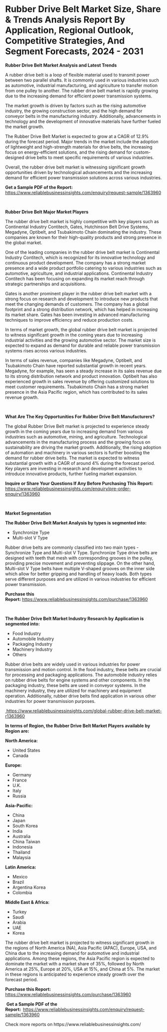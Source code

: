 <p><h1>Rubber Drive Belt Market Size, Share & Trends Analysis Report By Application, Regional Outlook, Competitive Strategies, And Segment Forecasts, 2024 - 2031</h1></p><p><strong>Rubber Drive Belt Market Analysis and Latest Trends</strong></p>
<p><p>A rubber drive belt is a loop of flexible material used to transmit power between two parallel shafts. It is commonly used in various industries such as automotive, industrial manufacturing, and agriculture to transfer motion from one pulley to another. The rubber drive belt market is rapidly growing due to the increasing demand for efficient power transmission systems.</p><p>The market growth is driven by factors such as the rising automotive industry, the growing construction sector, and the high demand for conveyor belts in the manufacturing industry. Additionally, advancements in technology and the development of innovative materials have further fueled the market growth.</p><p>The Rubber Drive Belt Market is expected to grow at a CAGR of 12.9% during the forecast period. Major trends in the market include the adoption of lightweight and high-strength materials for drive belts, the increasing focus on energy-efficient solutions, and the rising demand for custom-designed drive belts to meet specific requirements of various industries.</p><p>Overall, the rubber drive belt market is witnessing significant growth opportunities driven by technological advancements and the increasing demand for efficient power transmission solutions across various industries.</p></p>
<p><strong>Get a Sample PDF of the Report:&nbsp;</strong> <a href="https://www.reliablebusinessinsights.com/enquiry/request-sample/1363960">https://www.reliablebusinessinsights.com/enquiry/request-sample/1363960</a></p>
<p>&nbsp;</p>
<p><strong>Rubber Drive Belt Major Market Players</strong></p>
<p><p>The rubber drive belt market is highly competitive with key players such as Continental Industry Contitech, Gates, Hutchinson Belt Drive Systems, Megadyne, Optibelt, and Tsubakimoto Chain dominating the industry. These companies are known for their high-quality products and strong presence in the global market.</p><p>One of the leading companies in the rubber drive belt market is Continental Industry Contitech, which is recognized for its innovative technology and continuous product development. The company has a strong market presence and a wide product portfolio catering to various industries such as automotive, agriculture, and industrial applications. Continental Industry Contitech has been focusing on expanding its market reach through strategic partnerships and acquisitions.</p><p>Gates is another prominent player in the rubber drive belt market with a strong focus on research and development to introduce new products that meet the changing demands of customers. The company has a global footprint and a strong distribution network, which has helped in increasing its market share. Gates has been investing in advanced manufacturing techniques to improve efficiency and reduce production costs.</p><p>In terms of market growth, the global rubber drive belt market is projected to witness significant growth in the coming years due to increasing industrial activities and the growing automotive sector. The market size is expected to expand as demand for durable and reliable power transmission systems rises across various industries.</p><p>In terms of sales revenue, companies like Megadyne, Optibelt, and Tsubakimoto Chain have reported substantial growth in recent years. Megadyne, for example, has seen a steady increase in its sales revenue due to its strong distribution network and product innovation. Optibelt has also experienced growth in sales revenue by offering customized solutions to meet customer requirements. Tsubakimoto Chain has a strong market presence in the Asia Pacific region, which has contributed to its sales revenue growth.</p></p>
<p>&nbsp;</p>
<p><strong>What Are The Key Opportunities For Rubber Drive Belt Manufacturers?</strong></p>
<p><p>The global Rubber Drive Belt market is projected to experience steady growth in the coming years due to increasing demand from various industries such as automotive, mining, and agriculture. Technological advancements in the manufacturing process and the growing focus on sustainability are driving the market growth. Additionally, the rising adoption of automation and machinery in various sectors is further boosting the demand for rubber drive belts. The market is expected to witness substantial growth with a CAGR of around 4% during the forecast period. Key players are investing in research and development activities to introduce innovative products, further fueling market expansion.</p></p>
<p><strong>Inquire or Share Your Questions If Any Before Purchasing This Report:</strong> <a href="https://www.reliablebusinessinsights.com/enquiry/pre-order-enquiry/1363960">https://www.reliablebusinessinsights.com/enquiry/pre-order-enquiry/1363960</a></p>
<p>&nbsp;</p>
<p><strong>Market Segmentation</strong></p>
<p><strong>The Rubber Drive Belt Market Analysis by types is segmented into:</strong></p>
<p><ul><li>Synchronize Type</li><li>Multi-slot V Type</li></ul></p>
<p><p>Rubber drive belts are commonly classified into two main types - Synchronize Type and Multi-slot V Type. Synchronize Type drive belts are designed with teeth that mesh with corresponding grooves in the pulley, providing precise movement and preventing slippage. On the other hand, Multi-slot V Type belts have multiple V-shaped grooves on the inner side which allow for better gripping and handling of heavy loads. Both types serve different purposes and are utilized in various industries for efficient power transmission.</p></p>
<p><strong>Purchase this Report:&nbsp;</strong><a href="https://www.reliablebusinessinsights.com/purchase/1363960">https://www.reliablebusinessinsights.com/purchase/1363960</a></p>
<p>&nbsp;</p>
<p><strong>The Rubber Drive Belt Market Industry Research by Application is segmented into:</strong></p>
<p><ul><li>Food Industry</li><li>Automobile Industry</li><li>Packaging Industry</li><li>Machinery Industry</li><li>Others</li></ul></p>
<p><p>Rubber drive belts are widely used in various industries for power transmission and motion control. In the food industry, these belts are crucial for processing and packaging applications. The automobile industry relies on rubber drive belts for engine systems and other components. In the packaging industry, these belts are used in conveyor systems. In the machinery industry, they are utilized for machinery and equipment operation. Additionally, rubber drive belts find application in various other industries for power transmission purposes.</p></p>
<p><a href="https://www.reliablebusinessinsights.com/global-rubber-drive-belt-market-r1363960">&nbsp;https://www.reliablebusinessinsights.com/global-rubber-drive-belt-market-r1363960</a></p>
<p><strong>In terms of Region, the Rubber Drive Belt Market Players available by Region are:</strong></p>
<p>
    <p> <strong> North America: </strong>
        <ul>
            <li>United States</li>
            <li>Canada</li>
        </ul>
        </p> 
    <p> <strong> Europe: </strong>
        <ul>
            <li>Germany</li>
            <li>France</li>
            <li>U.K.</li>
            <li>Italy</li>
            <li>Russia</li>
        </ul>
        </p> 
    <p> <strong> Asia-Pacific: </strong>
        <ul>
            <li>China</li>
            <li>Japan</li>
            <li>South Korea</li>
            <li>India</li>
            <li>Australia</li>
            <li>China Taiwan</li>
            <li>Indonesia</li>
            <li>Thailand</li>
            <li>Malaysia</li>
        </ul>
        </p> 
    <p> <strong> Latin America: </strong>
        <ul>
            <li>Mexico</li>
            <li>Brazil</li>
            <li>Argentina Korea</li>
            <li>Colombia</li>
        </ul>
        </p> 
    <p> <strong> Middle East & Africa: </strong>
        <ul>
            <li>Turkey</li>
            <li>Saudi</li>
            <li>Arabia</li>
            <li>UAE</li>
            <li>Korea</li>
        </ul>
    </p>
    </p>
<p><p>The rubber drive belt market is projected to witness significant growth in the regions of North America (NA), Asia Pacific (APAC), Europe, USA, and China due to the increasing demand for automotive and industrial applications. Among these regions, the Asia Pacific region is expected to dominate the market with a market share of 35%, followed by North America at 25%, Europe at 20%, USA at 15%, and China at 5%. The market in these regions is anticipated to experience steady growth over the forecast period.</p></p>
<p><strong>Purchase this Report: </strong><a href="https://www.reliablebusinessinsights.com/purchase/1363960">https://www.reliablebusinessinsights.com/purchase/1363960</a></p>
<p>&nbsp;<strong>Get a Sample PDF of the Report:&nbsp;&nbsp;</strong><a href="https://www.reliablebusinessinsights.com/enquiry/request-sample/1363960">https://www.reliablebusinessinsights.com/enquiry/request-sample/1363960</a></p>
<p><strong></strong></p>
<p>Check more reports on https://www.reliablebusinessinsights.com/</p>
